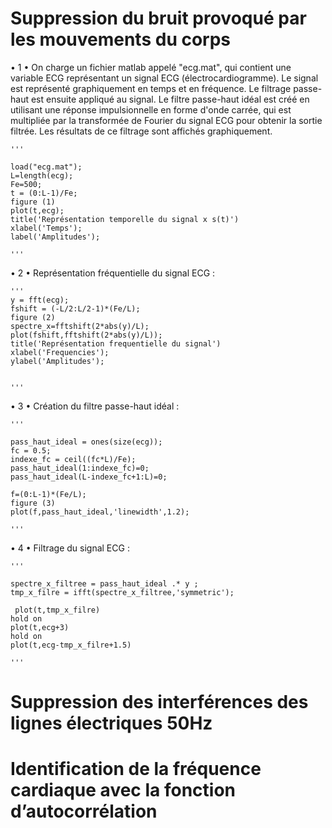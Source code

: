 # Suppression du bruit provoqué par les mouvements du corps

• 1 • On charge un fichier matlab appelé "ecg.mat", qui contient une variable ECG représentant un signal ECG (électrocardiogramme). Le signal est représenté graphiquement en temps et en fréquence. Le filtrage passe-haut est ensuite appliqué au signal. Le filtre passe-haut idéal est créé en utilisant une réponse impulsionnelle en forme d'onde carrée, qui est multipliée par la transformée de Fourier du 
signal ECG pour obtenir la sortie filtrée. Les résultats de ce filtrage sont affichés graphiquement.
  
    '''
    
    load("ecg.mat");
    L=length(ecg);
    Fe=500;
    t = (0:L-1)/Fe; 
    figure (1)
    plot(t,ecg);
    title('Représentation temporelle du signal x s(t)')
    xlabel('Temps'); 
    label('Amplitudes'); 

    '''
    
• 2 • Représentation fréquentielle du signal ECG :

    '''
    y = fft(ecg);
    fshift = (-L/2:L/2-1)*(Fe/L);
    figure (2)
    spectre_x=fftshift(2*abs(y)/L);
    plot(fshift,fftshift(2*abs(y)/L));
    title('Représentation frequentielle du signal')
    xlabel('Frequencies'); 
    ylabel('Amplitudes');

    
    '''
  
• 3 • Création du filtre passe-haut idéal :
    
    '''
    
    pass_haut_ideal = ones(size(ecg));
    fc = 0.5;
    indexe_fc = ceil((fc*L)/Fe);
    pass_haut_ideal(1:indexe_fc)=0;
    pass_haut_ideal(L-indexe_fc+1:L)=0;

    f=(0:L-1)*(Fe/L);
    figure (3)
    plot(f,pass_haut_ideal,'linewidth',1.2);

    '''
• 4 •  Filtrage du signal ECG :

    '''
    
    spectre_x_filtree = pass_haut_ideal .* y ;
    tmp_x_filre = ifft(spectre_x_filtree,'symmetric');

     plot(t,tmp_x_filre)
    hold on
    plot(t,ecg+3)
    hold on
    plot(t,ecg-tmp_x_filre+1.5)

    '''
    
# Suppression des interférences des lignes électriques 50Hz

# Identification de la fréquence cardiaque avec la fonction d’autocorrélation

